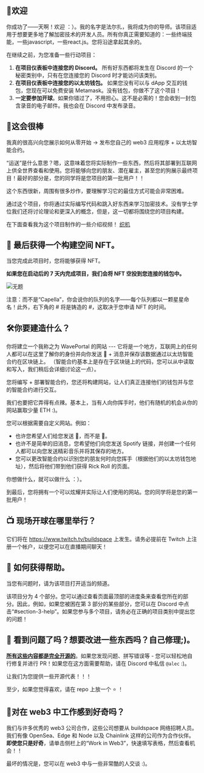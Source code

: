 👋欢迎
----------------------------------

你成功了——天啊！欢迎 ：）。我的名字是法尔扎，我将成为你的导师。该项目适用于想要更多地了解加密技术的开发人员。所有你真正需要知道的：一些终端技能，一些javascript，一些react.js。您将沿途拿起其余的。

在继续之前，为您准备一些行动项目：

1. **在项目仪表板中连接您的 Discord。** 所有好东西都将发生在 Discord 的一个秘密类别中，只有在您连接您的 Discord 时才能访问该类别。
2. **在项目仪表板中连接您的以太坊钱包。** 如果您没有可以与 dApp 交互的钱包，您现在可以免费安装 Metamask。没有钱包，你做不了这个项目！
3. **一定要参加开球**。如果你错过了，不用担心。这不是必需的！您会收到一封包含录音的电子邮件。我也会在 Discord 中发布录音。


🚀这会很棒
----------------------------------

我真的很高兴向您展示如何从零开始 -> 发布您自己的 web3 应用程序 + 以太坊智能合约。

“运送”是什么意思？嗯，这意味着您将实际制作一些东西，然后将其部署到互联网上供全世界查看和使用。您将能够向您的朋友、潜在雇主，甚至您的狗展示最终项目！最好的部分是，您的同学将是您项目的第一批用户！！

这个东西很新，周围有很多炒作，要理解学习它的最佳方式可能会非常困难。

通过这个项目，你将通过实际编写代码和跳入好东西来学习加密技术。没有学士学位我们还将讨论理论和更深入的概念，但是，这一切都将围绕您的项目构建。

在下面查看我为这个项目制作的一些介绍视频！
[织机](https://www.loom.com/share/8746b43760c74c6791ba17af9940ea8e)


👀 最后获得一个构建空间 NFT。
-------------------

当您完成此项目时，您将能够获得 NFT。

**如果您在启动后的 7 天内完成项目，我们会将 NFT 空投到您连接的钱包中。**

![无题](https://i.imgur.com/HlRJTTf.png)

注意：而不是“Capella”，你会说你的队列的名字——每个队列都以一颗星星命名！此外，右下角的 # 将是铸造的 #，这取决于您申请 NFT 的时间。


🛠你要建造什么？
-----------------------------

你将建立一个我称之为 WavePortal 的网站 --- 它将是一个地方，互联网上的任何人都可以在这里了解你的身份并向你发送 👋 + 消息并保存该数据通过以太坊智能合约在区块链上。 （智能合约基本上是存在于区块链上的代码，您可以从中读取和写入，我们稍后会详细讨论这一点）。

您将编写 + 部署智能合约，您还将构建网站，让人们真正连接他们的钱包并与您的智能合约进行交互。

我们也要把它弄得有点辣。基本上，当有人向你挥手时，他们有随机的机会从你的网站赢取少量 ETH :)。

您可以根据需要自定义网站。例如：
- 也许您希望人们给您发送 💩，而不是 👋。
- 也许不是简单的旧消息，您希望他们向您发送 Spotify 链接，并创建一个任何人都可以向您发送精彩音乐并将其保存的地方。
- 您可以更改智能合约以识别您的朋友何时向您挥手（根据他们的以太坊钱包地址），然后将他们带到他们获得 Rick Roll 的页面。

你想做什么，就可以做什么 ：）。

到最后，您将拥有一个可以炫耀并实际让人们使用的网站。您的同学将是您的第一批用户！


📺 现场开球在哪里举行？
-------------------------------

它们将在 <https://www.twitch.tv/buildspace> 上发生。请务必提前在 Twitch 上注册一个帐户，以便您可以在直播期间聊天！


🤚 如何获得帮助。
-------------------------------

当您有问题时，请为该项目打开适当的频道。

该项目分为 4 个部分。您可以通过查看页面最顶部的进度条来查看您所在的部分。因此，例如，如果您被困在第 3 部分的某些部分，您可以在 Discord 中点击“#section-3-help”。如果您参与多个项目，请务必在正确的项目类别中提出您的问题！


🤘 看到问题了吗？想要改进一些东西吗？自己修理;)。
-------------------------------

**[所有这些内容都是完全开源的](https://github.com/buildspace/buildspace-projects)**。如果您发现问题、拼写错误等 - 您可以轻松地自行修复并进行 PR！如果您在这方面需要帮助，请在 Discord 中私信 `@alec` :)。

让我们为您提供一些开源代表！！！

至少，如果您觉得喜欢，请在 repo 上放一个 ⭐ ！


🚨对在 web3 中工作感到好奇吗？
-------------------

我们与许多优秀的 web3 公司合作，这些公司想要从 buildspace 网络招聘人员。 我们有像 OpenSea、Edge 和 Node 以及 Chainlink 这样的公司作为合作伙伴。 **即使您只是好奇**，请单击侧栏上的“Work in Web3”，快速填写表格，然后查看机会！！

最坏的情况是，您可以在 web3 中与一些非常酷的人交谈 :)。